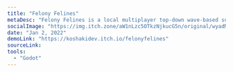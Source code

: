 ```yaml
---
title: "Felony Felines"
metaDesc: "Felony Felines is a local multiplayer top-down wave-based survival shooter in which 2 players fight an endless army of robots in the spirit of Box Head: 2-Play"
socialImage: "https://img.itch.zone/aW1nLzc5OTkzNjkucG5n/original/wyadMq.png"
date: "Jan 2, 2022"
demoLink: "https://koshakidev.itch.io/felonyfelines"
sourceLink:
tools:
  - "Godot"
---
```

